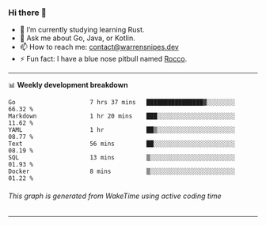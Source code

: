 ### Hi there 👋

- 🌱 I’m currently studying learning Rust.
- 💬 Ask me about Go, Java, or Kotlin.
- 📫 How to reach me: contact@warrensnipes.dev
- ⚡ Fun fact: I have a blue nose pitbull named [Rocco](https://i.imgur.com/iLsSCKu.jpg).

-------

📊 **Weekly development breakdown**
<!--START_SECTION:waka-->

```text
Go                     7 hrs 37 mins   ████████████████▓░░░░░░░░   66.32 %
Markdown               1 hr 20 mins    ███░░░░░░░░░░░░░░░░░░░░░░   11.62 %
YAML                   1 hr            ██▒░░░░░░░░░░░░░░░░░░░░░░   08.77 %
Text                   56 mins         ██░░░░░░░░░░░░░░░░░░░░░░░   08.19 %
SQL                    13 mins         ▒░░░░░░░░░░░░░░░░░░░░░░░░   01.93 %
Docker                 8 mins          ▒░░░░░░░░░░░░░░░░░░░░░░░░   01.22 %
```

<!--END_SECTION:waka-->
###### *This graph is generated from WakeTime using active coding time*
-------
